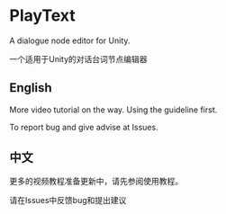 # PlayText
A dialogue node editor for Unity.

一个适用于Unity的对话台词节点编辑器

## English
More video tutorial on the way. Using the guideline first. 

To report bug and give advise at Issues. 

## 中文
更多的视频教程准备更新中，请先参阅使用教程。

请在Issues中反馈bug和提出建议
